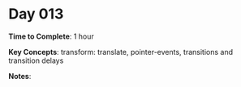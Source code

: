 # Day 013

**Time to Complete**: 1 hour

**Key Concepts**: transform: translate, pointer-events, transitions and transition delays

**Notes**:
